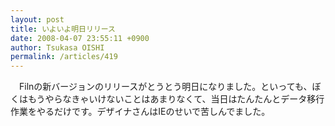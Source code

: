 ```yaml
---
layout: post
title: いよいよ明日リリース
date: 2008-04-07 23:55:11 +0900
author: Tsukasa OISHI
permalink: /articles/419
---
```



　Filnの新バージョンのリリースがとうとう明日になりました。といっても、ぼくはもうやらなきゃいけないことはあまりなくて、当日はたんたんとデータ移行作業をやるだけです。デザイナさんはIEのせいで苦しんでました。  

